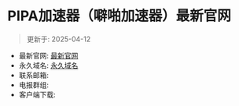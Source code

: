 # PIPA加速器（噼啪加速器）最新官网
> 更新于: 2025-04-12

- 最新官网: [最新官网](https://reurl.cc/EVokbR)
- 永久域名: [永久域名](https://reurl.cc/6K5WKM)
- 联系邮箱: 
- 电报群组: 
- 客户端下载: 
